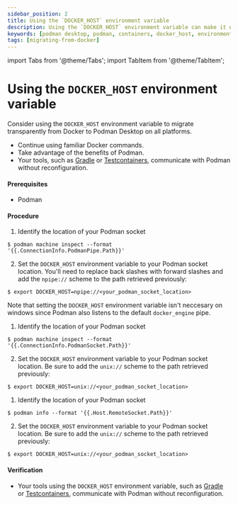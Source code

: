 ```yaml
---
sidebar_position: 2
title: Using the `DOCKER_HOST` environment variable
description: Using the `DOCKER_HOST` environment variable can make it easier to migrate from Docker to Podman Desktop, as it allows you to continue using familiar Docker commands while taking advantage of the benefits of Podman.
keywords: [podman desktop, podman, containers, docker_host, environment, variable]
tags: [migrating-from-docker]
---
```


import Tabs from '@theme/Tabs';
import TabItem from '@theme/TabItem';

# Using the `DOCKER_HOST` environment variable

Consider using the `DOCKER_HOST` environment variable to migrate transparently from Docker to Podman Desktop on all platforms.

- Continue using familiar Docker commands.
- Take advantage of the benefits of Podman.
- Your tools, such as [Gradle](https://gradle.org/) or [Testcontainers](https://www.testcontainers.org/), communicate with Podman without reconfiguration.

#### Prerequisites

- Podman

#### Procedure

 <Tabs groupId="operating-systems">
   <TabItem value="win" label="Windows">
     
  1. Identify the location of your Podman socket
     
   ```shell-session
   $ podman machine inspect --format '{{.ConnectionInfo.PodmanPipe.Path}}'
   ```

  2. Set the `DOCKER_HOST` environment variable to your Podman socket location. You'll need to replace back slashes with forward slashes and add the `npipe://` scheme to the path retrieved previously:
  
   ```shell-session
   $ export DOCKER_HOST=npipe://<your_podman_socket_location>
   ```

  Note that setting the `DOCKER_HOST` environment variable isn't neccesary on windows since Podman also listens to the default `docker_engine` pipe.
   </TabItem>
   <TabItem value="mac" label="macOS">

  1. Identify the location of your Podman socket
  
   ```shell-session
   $ podman machine inspect --format '{{.ConnectionInfo.PodmanSocket.Path}}'
   ```

  2. Set the `DOCKER_HOST` environment variable to your Podman socket location. Be sure to add the `unix://` scheme to the path retrieved previously:

   ```shell-session
   $ export DOCKER_HOST=unix://<your_podman_socket_location>
   ```
   </TabItem>
   <TabItem value="linux" label="Linux">

  1. Identify the location of your Podman socket

   ```shell-session
   $ podman info --format '{{.Host.RemoteSocket.Path}}'
   ```

  2. Set the `DOCKER_HOST` environment variable to your Podman socket location. Be sure to add the `unix://` scheme to the path retrieved previously:
  
   ```shell-session
   $ export DOCKER_HOST=unix://<your_podman_socket_location>
   ```
   </TabItem>

 </Tabs>

#### Verification

- Your tools using the `DOCKER_HOST` environment variable, such as [Gradle](https://gradle.org/) or [Testcontainers](https://www.testcontainers.org/), communicate with Podman without reconfiguration.
